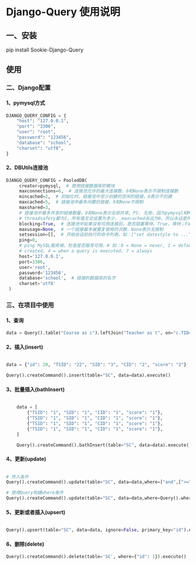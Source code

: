 # Django-Query 使用说明

## 一、安装
pip install Sookie-Django-Query

## 使用

### 二、Django配置

#### 1、pymysql方式
```python
DJANGO_QUERY_CONFIG = {
    "host": "127.0.0.1",
    "port": "3306",
    "user": "root",
    "password": "123456",
    "database": "school",
    "charset": "utf8",
}
```

#### 2、DBUtils连接池
```python
DJANGO_QUERY_CONFIG = PooledDB(
     creator=pymysql,  # 使用链接数据库的模块
     maxconnections=6,  # 连接池允许的最大连接数，0和None表示不限制连接数
     mincached=2,  # 初始化时，链接池中至少创建的空闲的链接，0表示不创建
     maxcached=5,  # 链接池中最多闲置的链接，0和None不限制
     maxshared=3,
     # 链接池中最多共享的链接数量，0和None表示全部共享。PS: 无用，因为pymysql和MySQLdb等模块的
     # threadsafety都为1，所有值无论设置为多少，_maxcached永远为0，所以永远是所有链接都共享。
     blocking=True,  # 连接池中如果没有可用连接后，是否阻塞等待。True，等待；False，不等待然后报错
     maxusage=None,  # 一个链接最多被重复使用的次数，None表示无限制
     setsession=[],  # 开始会话前执行的命令列表。如：["set datestyle to ...", "set time zone ..."]
     ping=0,
     # ping MySQL服务端，检查是否服务可用。# 如：0 = None = never, 1 = default = whenever it is requested, 2 = when a cursor is
     # created, 4 = when a query is executed, 7 = always
     host='127.0.0.1',
     port=3306,
     user='root',
     password='123456',
     database='school',  # 链接的数据库的名字
     charset='utf8'
 )
```

### 三、在项目中使用

#### 1、查询
```python
data = Query().table("Course as c").leftJoin("Teacher as t", on="c.TID=t.TID").select(["t.*,c.*"]).where({"c.id": 1}).all()
```

#### 2、插入(insert)
```python

data = {"id": 20, "TSID": "22", "SID": "3", "CID": "2", "score": "2"}

Query().createCommand().insert(table="SC", data=data).execute()
```

#### 3、批量插入(bathInsert)
```python

    data = [
        {"TSID": "1", "SID": "1", "CID": "1", "score": "1"},
        {"TSID": "1", "SID": "1", "CID": "1", "score": "1"},
        {"TSID": "1", "SID": "1", "CID": "1", "score": "1"},
        {"TSID": "1", "SID": "1", "CID": "1", "score": "1"},
    ]

    Query().createCommand().bathInsert(table="SC", data=data).execute()
```

#### 4、更新(update)
```python

# 传入条件
Query().createCommand().update(table="SC", data=data,where=["and",[">=", "id", "1"],{"id":2}]).execute()

# 使用Query构建where条件
Query().createCommand().update(table="SC", data=data,where=Query().where([">=", "id", "1"]).andWhere({"id": 2}).where_prop).execute()

```

#### 5、更新或者插入(upsert)
```python

Query().upsert(table="SC", data=data, ignore=False, primary_key="id").execute()
```

#### 6、删除(delete)
```python
Query().createCommand().delete(table='SC', where={"id": 1}).execute()
```

















